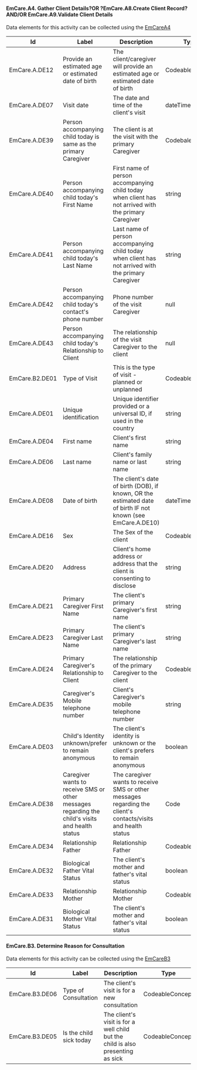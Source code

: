 
#### EmCare.A4. Gather Client Details?OR ?EmCare.A8.Create Client Record?AND/OR EmCare.A9.Validate Client Details

Data elements for this activity can be collected using the [EmCareA4](Questionnaire-EmCareA4.html)

|Id|Label|Description|Type|Profile Path|
|---|---|---|---|---|
|EmCare.A.DE12|Provide an estimated age or estimated date of birth|The client/caregiver will provide an estimated age or estimated date of birth|CodeableConcept|[Patient.birthDateEstimator](StructureDefinition-emcare-a-de12.html)|
|EmCare.A.DE07|Visit date|The date and time of the client's visit|dateTime|[Encounter.period.start](StructureDefinition-emcare-encounter.html)|
|EmCare.A.DE39|Person accompanying child today is same as the primary Caregiver|The client is at the visit with the primary Caregiver|CodebaleConcept|[Encounter.participant.type](StructureDefinition-emcare-encounter.html)|
|EmCare.A.DE40|Person accompanying child today's First Name|First name of person accompanying child today when client has not arrived with the primary Caregiver|string|[Encounter.participant.individual.name.given](StructureDefinition-emcare-encounter.html)|
|EmCare.A.DE41|Person accompanying child today's Last Name|Last name of person accompanying child today when client has not arrived with the primary Caregiver|string|[Encounter.participant.individual.name.family](StructureDefinition-emcare-encounter.html)|
|EmCare.A.DE42|Person accompanying child today's contact's phone number|Phone number of the visit Caregiver|null|[Encounter.participant.individual.telecom.contactPoint.system.phone](StructureDefinition-emcare-encounter.html)|
|EmCare.A.DE43|Person accompanying child today's Relationship to Client|The relationship of the visit Caregiver to the client|null|[Encounter.participant.individual.RelatedPerson](StructureDefinition-emcare-encounter.html)|
|EmCare.B2.DE01|Type of Visit|This is the type of visit - planned or unplanned|CodeableConcept|[Encounter.type](StructureDefinition-emcare-encounter.html)|
|EmCare.A.DE01|Unique identification|Unique identifier provided or a universal ID, if used in the country|string|[Patient.identifier.id.value](StructureDefinition-emcare-patient.html)|
|EmCare.A.DE04|First name|Client's first name|string|[Patient.name.given](StructureDefinition-emcare-patient.html)|
|EmCare.A.DE06|Last name|Client's family name or last name|string|[Patient.name.family](StructureDefinition-emcare-patient.html)|
|EmCare.A.DE08|Date of birth|The client's date of birth (DOB), if known, OR the estimated date of birth IF not known (see EmCare.A.DE10)|dateTime|[Patient.birthDate](StructureDefinition-emcare-patient.html)|
|EmCare.A.DE16|Sex|The Sex of the client|CodeableConcept|[Patient.gender](StructureDefinition-emcare-patient.html)|
|EmCare.A.DE20|Address|Client's home address or address that the client is consenting to disclose|string|[Patient.address.line](StructureDefinition-emcare-patient.html)|
|EmCare.A.DE21|Primary Caregiver First Name|The client's primary Caregiver's first name|string|[Patient.contact.name.given](StructureDefinition-emcare-patient.html)|
|EmCare.A.DE23|Primary Caregiver Last Name|The client's primary Caregiver's last name|string|[Patient.contact.name.family](StructureDefinition-emcare-patient.html)|
|EmCare.A.DE24|Primary Caregiver's Relationship to Client|The relationship of the primary Caregiver to the client|CodeableConcept|[Patient.contact.relationship](StructureDefinition-emcare-patient.html)|
|EmCare.A.DE35|Caregiver's Mobile telephone number|Client's Caregiver's mobile telephone number|string|[RelatedPerson.telecom.value](StructureDefinition-emcare-patient.html)|
|EmCare.A.DE03|Child's Identity unknown/prefer to remain anonymous|The client's identity is unknown or the client's prefers to remain anonymous|boolean|[Patient.identifier.unknown](StructureDefinition-emcare-patient.html)|
|EmCare.A.DE38|Caregiver wants to receive SMS or other messages regarding the child's visits and health status|The caregiver wants to receive SMS or other messages regarding the client's contacts/visits and health status|Code|[CommunicationRequest.medium.sms](StructureDefinition-emcare-patient.html)|
|EmCare.A.DE34|Relationship Father|Relationship Father|CodeableConcept|[RelatedPerson.relationship](StructureDefinition-emcare-relatedperson-father.html)|
|EmCare.A.DE32|Biological Father Vital Status|The client's mother and father's vital status|boolean|[RelatedPerson.vitalStatus](StructureDefinition-emcare-relatedperson-father.html)|
|EmCare.A.DE33|Relationship Mother|Relationship Mother|CodeableConcept|[RelatedPerson.relationship](StructureDefinition-emcare-relatedperson-mother.html)|
|EmCare.A.DE31|Biological Mother Vital Status|The client's mother and father's vital status|boolean|[RelatedPerson.vitalStatus](StructureDefinition-emcare-relatedperson-mother.html)|

#### EmCare.B3. Determine Reason for Consultation

Data elements for this activity can be collected using the [EmCareB3](Questionnaire-EmCareB3.html)

|Id|Label|Description|Type|Profile Path|
|---|---|---|---|---|
|EmCare.B3.DE06|Type of Consultation|The client's visit is for a new consultation|CodeableConcept|[Encounter.type](StructureDefinition-emcare-b3-de06.html)|
|EmCare.B3.DE05|Is the child sick today|The client's visit is for a well child but the child is also presenting as sick|CodeableConcept|[Observation.value[x]](StructureDefinition-emcare-observation.html)|

